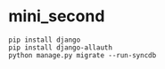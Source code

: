 # mini_second


```
pip install django
pip install django-allauth
python manage.py migrate --run-syncdb
```
